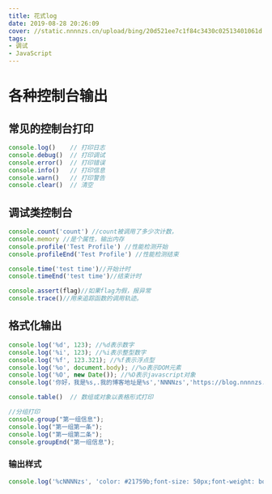 ```yaml
---
title: 花式log
date: 2019-08-28 20:26:09
cover: //static.nnnnzs.cn/upload/bing/20d521ee7c1f84c3430c02513401061d.png
tags: 
- 调试
- JavaScript
---
```

# 各种控制台输出
## 常见的控制台打印
```Javascript
console.log()    // 打印日志
console.debug()  // 打印调试
console.error()  // 打印错误
console.info()   // 打印信息
console.warn()   // 打印警告
console.clear()  // 清空


```
## 调试类控制台
```Javascript
console.count('count') //count被调用了多少次计数，
console.memory //是个属性，输出内存
console.profile('Test Profile') //性能检测开始
console.profileEnd('Test Profile') //性能检测结束

console.time('test time')//开始计时
console.timeEnd('test time')//结束计时

console.assert(flag)//如果flag为假，报异常
console.trace()//用来追踪函数的调用轨迹。
```
## 格式化输出

```javascript
console.log('%d', 123); //%d表示数字
console.log('%i', 123); //%i表示整型数字
console.log('%f', 123.321); //%f表示浮点型
console.log('%o', document.body); //%o表示DOM元素
console.log('%O', new Date()); //%O表示javascript对象
console.log('你好，我是%s,.我的博客地址是%s','NNNNzs','https://blog.nnnnzs.cn')

console.table()  // 数组或对象以表格形式打印

//分组打印
console.group("第一组信息");
console.log("第一组第一条");
console.log("第一组第二条");
console.groupEnd("第一组信息");
```
### 输出样式
```Javascript
console.log('%cNNNNzs', 'color: #21759b;font-size: 50px;font-weight: bold;display:inline-block;');
```

<script>        
        console.log('%cNNNNzs', 'color: #21759b;font-size: 50px;font-weight: bold;display:inline-block;');
</script>
